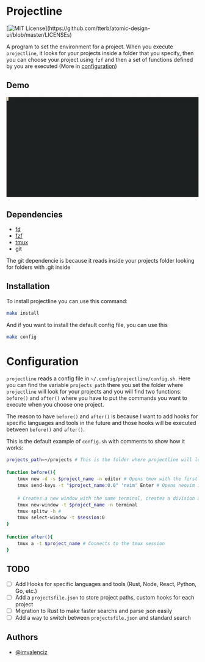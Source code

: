 # Projectline
[![MIT License](https://img.shields.io/apm/l/atomic-design-ui.svg?)](https://github.com/tterb/atomic-design-ui/blob/master/LICENSEs)

A program to set the environment for a project.
When you execute `projectline`, it looks for your projects inside a folder that you specify, then you can choose your project using `fzf` and then a set of functions defined by you are executed (More in [configuration](#configuration))

## Demo
![projectline demo](assets/tty.gif "projectline demo")

## Dependencies
- [fd](https://github.com/sharkdp/fd)
- [fzf](https://github.com/junegunn/fzf)
- [tmux](https://github.com/tmux/tmux)
- git

The git dependencie is because it reads inside your projects folder looking for folders with .git inside

## Installation

To install projectline you can use this command:
```bash
make install
```

And if you want to install the default config file, you can use this
```bash
make config
```

# Configuration
`projectline` reads a config file in `~/.config/projectline/config.sh`. Here you can find the variable `projects_path` there you set the folder where `projectline` will look for your projects and you will find two functions: `before()` and `after()` where you have to put the commands you want to execute when you choose one project.

The reason to have `before()` and `after()` is because I want to add hooks for specific languages and tools in the future and those hooks will be executed between `before()` and `after()`.

This is the default example of `config.sh` with comments to show how it works:
```bash
projects_path=~/projects # This is the folder where projectline will look for your projects

function before(){ 
    tmux new -d -s $project_name -n editor # Opens tmux with the first window named as editor
    tmux send-keys -t "$project_name:0.0" 'nvim' Enter # Opens neovim in the editor window
    
    # Creates a new window with the name terminal, creates a division and returns to window 0
    tmux new-window -t $project_name -n terminal
    tmux splitw -h # 
    tmux select-window -t $session:0
}

function after(){
    tmux a -t $project_name # Connects to the tmux session
}
```

## TODO
- [ ] Add Hooks for specific languages and tools (Rust, Node, React, Python, Go, etc.)
- [ ] Add a `projectsfile.json` to store project paths, custom hooks for each project
- [ ] Migration to Rust to make faster searchs and parse json easily
- [ ] Add a way to switch between `projectsfile.json` and standard search

## Authors

- [@jmvalenciz](https://www.github.com/jmvalenciz)
